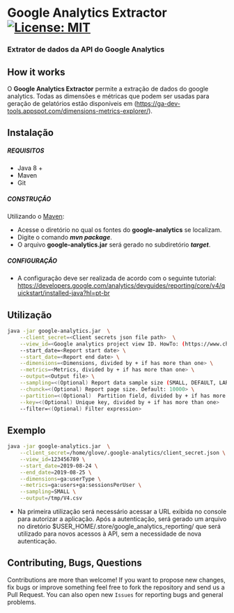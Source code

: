 # Google Analytics Extractor [![License: MIT](https://img.shields.io/badge/License-MIT-yellow.svg)](https://opensource.org/licenses/MIT)
### Extrator de dados da API do Google Analytics

## How it works

O **Google Analytics Extractor** permite a extração de dados do google analytics. Todas as dimensões e métricas que podem ser usadas para geração de gelatórios estão disponíveis em (https://ga-dev-tools.appspot.com/dimensions-metrics-explorer/).

## Instalação

##### REQUISITOS

- Java 8 +
- Maven
- Git

##### CONSTRUÇÃO

Utilizando o [Maven](https://maven.apache.org/):

- Acesse o diretório no qual os fontes do **google-analytics** se localizam.
- Digite o comando _**mvn package**_.
- O arquivo **google-analytics.jar** será gerado no subdiretório **_target_**.

##### CONFIGURAÇÂO

* A configuração deve ser realizada de acordo com o seguinte tutorial: https://developers.google.com/analytics/devguides/reporting/core/v4/quickstart/installed-java?hl=pt-br

## Utilização

```bash
java -jar google-analytics.jar  \
	--client_secret=<Client secrets json file path>  \
	--view_id=<Google analytics project view ID. HowTo: (https://www.chatnox.com/faq-items/find-google-analytics-view-id/)> \
	--start_date=<Report start date> \
	--start_date=<Report end date> \
	--dimensions=<Dimensions, divided by + if has more than one> \
	--metrics=<Metrics, divided by + if has more than one> \
	--output=<Output file> \
	--sampling=<(Optional) Report data sample size (SMALL, DEFAULT, LARGE). Default: DEFAULT> \
	--chunck=<(Optional) Report page size. Default: 10000> \
	--partition=<(Optional)  Partition field, divided by + if has more than one> \
	--key=<(Optional) Unique key, divided by + if has more than one> 
	--filter=<(Optional) Filter expression> 
```

## Exemplo

```bash
java -jar google-analytics.jar  \
	--client_secret=/home/glove/.google-analytics/client_secret.json \
	--view_id=123456789 \
	--start_date=2019-08-24 \
	--end_date=2019-08-25 \
	--dimensions=ga:userType \
	--metrics=ga:users+ga:sessionsPerUser \
	--sampling=SMALL \
	--output=/tmp/V4.csv
```

* Na primeira utilização será necessário acessar a URL exibida no console para autorizar a aplicação. Após a autenticação, será gerado um arquivo no diretório $USER_HOME/.store/google_analytics_reporting/ que será utilizado para novos acessos à API, sem a necessidade de nova autenticação.

## Contributing, Bugs, Questions
Contributions are more than welcome! If you want to propose new changes, fix bugs or improve something feel free to fork the repository and send us a Pull Request. You can also open new `Issues` for reporting bugs and general problems.
